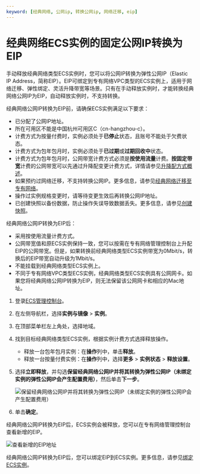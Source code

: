 ```yaml
---
keyword: [经典网络, 公网ip, 转换公网ip, 网络迁移, eip]
---
```


# 经典网络ECS实例的固定公网IP转换为EIP

手动释放经典网络类型ECS实例时，您可以将公网IP转换为弹性公网IP（Elastic IP Address，简称EIP）。EIP可绑定到专有网络VPC类型的ECS实例上，适用于网络迁移、弹性绑定、灵活升降带宽等场景。只有在手动释放实例时，才能转换经典网络公网IP为EIP，自动释放实例时，不支持转换。

经典网络公网IP转换为EIP前，请确保ECS实例满足以下要求：

-   已分配了公网IP地址。
-   所在可用区不能是中国杭州可用区C（cn-hangzhou-c）。
-   计费方式为按量付费时，实例必须处于**已停止**状态，且账号不能处于欠费状态。
-   计费方式为包年包月时，实例必须处于**已过期**或**过期回收中**状态。
-   计费方式为包年包月时，公网带宽计费方式必须是**按使用流量**计费。**按固定带宽**计费的公网带宽可以先通过升降配变更计费方式，详情请参见[升降配方式概述](/cn.zh-CN/实例/升降配实例/升降配方式概述.md)。
-   如果预约过网络迁移，不支持转换公网IP。更多信息，请参见[经典网络迁移至专有网络]()。
-   操作过实例规格变更时，请等待变更生效后再转换公网IP地址。
-   已创建快照以备份数据，防止操作失误导致数据丢失。更多信息，请参见[创建快照](/cn.zh-CN/快照/使用快照/创建一个云盘快照.md)。

经典网络公网IP转换为EIP后：

-   采用按使用流量计费方式。
-   公网带宽值和原ECS实例保持一致，您可以按需在专有网络管理控制台上升配EIP的公网带宽。但是，如果转换前经典网络类型ECS实例带宽为0Mbit/s，转换后的EIP带宽自动升级为1Mbit/s。
-   不能挂载到经典网络类型ECS实例上。
-   不同于专有网络VPC类型ECS实例，经典网络类型ECS实例具有公网网卡。如果您将经典网络公网IP转换为EIP，则无法保留该公网网卡和相应的Mac地址。

1.  登录[ECS管理控制台](https://ecs.console.aliyun.com)。

2.  在左侧导航栏，选择**实例与镜像** \> **实例**。

3.  在顶部菜单栏左上角处，选择地域。

4.  找到目标经典网络类型ECS实例，根据实例计费方式选择释放操作。

    -   释放一台包年包月实例：在**操作**列中，单击**释放**。
    -   释放一台按量付费实例：在**操作**列中，选择**更多** \> **实例状态** \> **释放设置**。
5.  选择**立即释放**，并勾选**保留经典网络公网IP并将其转换为弹性公网IP（未绑定实例的弹性公网IP会产生配置费用）**，然后单击**下一步**。

    ![保留经典网络公网IP并将其转换为弹性公网IP（未绑定实例的弹性公网IP会产生配置费用）](https://static-aliyun-doc.oss-accelerate.aliyuncs.com/assets/img/zh-CN/6876649951/p51065.png)

6.  单击**确定**。


经典网络公网IP转换为EIP后，ECS实例会被释放，您可以在专有网络管理控制台查看新增的EIP。

![查看新增的EIP地址](https://static-aliyun-doc.oss-accelerate.aliyuncs.com/assets/img/zh-CN/6876649951/p51066.png)

经典网络公网IP转换为EIP后，您可以绑定EIP到ECS实例。更多信息，请参见[绑定ECS实例](/cn.zh-CN/用户指南/绑定云资源/绑定ECS实例.md)。

